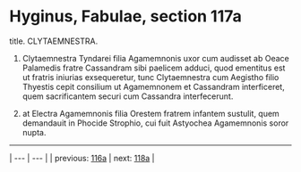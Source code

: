 # Hyginus, Fabulae, section 117a

title. CLYTAEMNESTRA.



1. Clytaemnestra Tyndarei filia Agamemnonis uxor cum audisset ab Oeace Palamedis fratre Cassandram sibi paelicem adduci, quod ementitus est ut fratris iniurias exsequeretur, tunc Clytaemnestra cum Aegistho filio Thyestis cepit consilium ut Agamemnonem et Cassandram interficeret, quem sacrificantem securi cum Cassandra interfecerunt.



2. at Electra Agamemnonis filia Orestem fratrem infantem sustulit, quem demandauit in Phocide Strophio, cui fuit Astyochea Agamemnonis soror nupta.



---

| --- | --- |
| previous: [116a](../116a/) | next: [118a](../118a/) |
